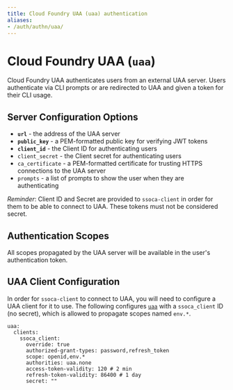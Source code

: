 ```yaml
---
title: Cloud Foundry UAA (uaa) authentication
aliases:
- /auth/authn/uaa/
---
```


# Cloud Foundry UAA (`uaa`)

Cloud Foundry UAA authenticates users from an external UAA server. Users authenticate via CLI prompts or are redirected to UAA and given a token for their CLI usage.


## Server Configuration Options

 * **`url`** - the address of the UAA server
 * **`public_key`** - a PEM-formatted public key for verifying JWT tokens
 * **`client_id`** - the Client ID for authenticating users
 * `client_secret` - the Client secret for authenticating users
 * `ca_certificate` - a PEM-formatted certificate for trusting HTTPS connections to the UAA server
 * `prompts` - a list of prompts to show the user when they are authenticating

*Reminder*: Client ID and Secret are provided to `ssoca-client` in order for them to be able to connect to UAA. These tokens must not be considered secret.


## Authentication Scopes

All scopes propagated by the UAA server will be available in the user's authentication token.


## UAA Client Configuration

In order for `ssoca-client` to connect to UAA, you will need to configure a UAA client for it to use. The following configures [`uaa`](https://bosh.io/jobs/uaa?source=github.com/cloudfoundry/uaa-release&version=67.0#p%3duaa.clients) with a `ssoca_client` ID (no secret), which is allowed to propagate scopes named `env.*`.

    uaa:
      clients:
        ssoca_client:
          override: true
          authorized-grant-types: password,refresh_token
          scope: openid,env.*
          authorities: uaa.none
          access-token-validity: 120 # 2 min
          refresh-token-validity: 86400 # 1 day
          secret: ""
